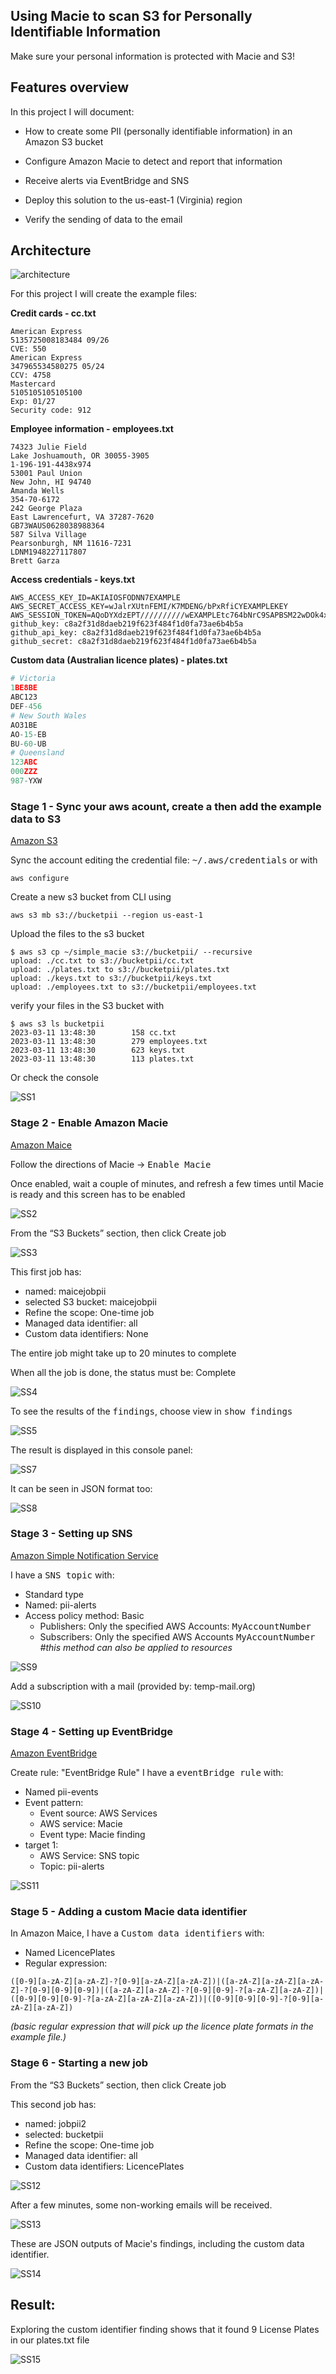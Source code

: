 ## Using Macie to scan S3 for Personally Identifiable Information

Make sure your personal information is protected with Macie and S3!

## Features overview

In this project I will document:

* How to create some PII (personally identifiable information) in an Amazon S3 bucket

* Configure Amazon Macie to detect and report that information

* Receive alerts via EventBridge and SNS

* Deploy this solution to the us-east-1 (Virginia) region

* Verify the sending of data to the email

## Architecture

![architecture](https://github.com/FrKael/Macie-AutoProject/blob/main/images/architecture.png)


For this project I will create the example files:

**Credit cards - cc.txt**

```
American Express
5135725008183484 09/26
CVE: 550
American Express
347965534580275 05/24
CCV: 4758
Mastercard
5105105105105100
Exp: 01/27
Security code: 912
```

**Employee information - employees.txt**

```
74323 Julie Field
Lake Joshuamouth, OR 30055-3905
1-196-191-4438x974
53001 Paul Union
New John, HI 94740
Amanda Wells
354-70-6172
242 George Plaza
East Lawrencefurt, VA 37287-7620
GB73WAUS0628038988364
587 Silva Village
Pearsonburgh, NM 11616-7231
LDNM1948227117807
Brett Garza
```

**Access credentials - keys.txt**
```
AWS_ACCESS_KEY_ID=AKIAIOSFODNN7EXAMPLE
AWS_SECRET_ACCESS_KEY=wJalrXUtnFEMI/K7MDENG/bPxRfiCYEXAMPLEKEY
AWS_SESSION_TOKEN=AQoDYXdzEPT//////////wEXAMPLEtc764bNrC9SAPBSM22wDOk4x4HIZ8j4FZTwdQWLWsKWHGBuFqwAeMicRXmxfpSPfIeoIYRqTflfKD8YUuwthAx7mSEI/qkPpKPi/kMcGdQrmGdeehM4IC1NtBmUpp2wUE8phUZampKsburEDy0KPkyQDYwT7WZ0wq5VSXDvp75YU9HFvlRd8Tx6q6fE8YQcHNVXAkiY9q6d+xo0rKwT38xVqr7ZD0u0iPPkUL64lIZbqBAz+scqKmlzm8FDrypNC9Yjc8fPOLn9FX9KSYvKTr4rvx3iSIlTJabIQwj2ICCR/oLxBA==
github_key: c8a2f31d8daeb219f623f484f1d0fa73ae6b4b5a
github_api_key: c8a2f31d8daeb219f623f484f1d0fa73ae6b4b5a
github_secret: c8a2f31d8daeb219f623f484f1d0fa73ae6b4b5a
```

**Custom data (Australian licence plates) - plates.txt**
```python
# Victoria
1BE8BE
ABC123
DEF-456
# New South Wales
AO31BE
AO-15-EB
BU-60-UB
# Queensland
123ABC
000ZZZ
987-YXW
```

### Stage 1 - Sync your aws acount, create a then add the example data to S3

[Amazon S3](https://s3.console.aws.amazon.com/s3/home?region=us-east-1)

Sync the account editing the credential file: <kbd>~/.aws/credentials</kbd> or with 

```
aws configure
```

Create a new s3 bucket from CLI using
```
aws s3 mb s3://bucketpii --region us-east-1
```
Upload the files to the s3 bucket
```
$ aws s3 cp ~/simple_macie s3://bucketpii/ --recursive
upload: ./cc.txt to s3://bucketpii/cc.txt
upload: ./plates.txt to s3://bucketpii/plates.txt
upload: ./keys.txt to s3://bucketpii/keys.txt
upload: ./employees.txt to s3://bucketpii/employees.txt
```

verify your files in the S3 bucket with

```
$ aws s3 ls bucketpii
2023-03-11 13:48:30        158 cc.txt
2023-03-11 13:48:30        279 employees.txt
2023-03-11 13:48:30        623 keys.txt
2023-03-11 13:48:30        113 plates.txt
```
Or check the console

![SS1](https://github.com/FrKael/Macie-AutoProject-/blob/main/images/ss1.png)

### Stage 2 - Enable Amazon Macie

[Amazon Maice](https://us-east-1.console.aws.amazon.com/macie/)

Follow the directions of Macie -> <kbd>Enable Macie</kbd>

Once enabled, wait a couple of minutes, and refresh a few times until Macie is ready and this screen has to be enabled

![SS2](https://github.com/FrKael/Macie-AutoProject-/blob/main/images/ss2.png)

From the “S3 Buckets” section, then click Create job

![SS3](https://github.com/FrKael/Macie-AutoProject-/blob/main/images/ss3.png)

This first job has:
* named: maicejobpii
* selected S3 bucket: maicejobpii
* Refine the scope: One-time job
* Managed data identifier: all
* Custom data identifiers: None

The entire job might take up to 20 minutes to complete

When all the job is done, the status must be: Complete

![SS4](https://github.com/FrKael/Macie-AutoProject-/blob/main/images/ss4.png)

To see the results of the <kbd>findings</kbd>, choose view in <kbd>show findings</kbd>

![SS5](https://github.com/FrKael/Macie-AutoProject-/blob/main/images/ss5.png)

The result is displayed in this console panel:

![SS7](https://github.com/FrKael/Macie-AutoProject-/blob/main/images/ss7.png)

It can be seen in JSON format too:

![SS8](https://github.com/FrKael/Macie-AutoProject-/blob/main/images/ss8.png)

### Stage 3 - Setting up SNS

[Amazon Simple Notification Service](https://us-east-1.console.aws.amazon.com/sns/home?region=us-east-1)

I have a <kbd>SNS topic</kbd> with:
* Standard type 
* Named: pii-alerts
* Access policy method: Basic
    * Publishers: Only the specified AWS Accounts: <kbd>MyAccountNumber</kbd>
    * Subscribers: Only the specified AWS Accounts <kbd>MyAccountNumber</kbd>
_#this method can also be applied to resources_

![SS9](https://github.com/FrKael/Macie-AutoProject-/blob/main/images/ss9.png)

Add a subscription with a mail (provided by: temp-mail.org)

![SS10](https://github.com/FrKael/Macie-AutoProject-/blob/main/images/ss10.png)

### Stage 4 - Setting up EventBridge

[Amazon EventBridge](https://us-east-1.console.aws.amazon.com/events/)

Create rule: "EventBridge Rule"
I have a <kbd>eventBridge rule</kbd>  with:
* Named pii-events
* Event pattern:
    * Event source: AWS Services
    * AWS service: Macie
    * Event type: Macie finding
* target 1:
    * AWS Service: SNS topic
    * Topic: pii-alerts

![SS11](https://github.com/FrKael/Macie-AutoProject-/blob/main/images/ss11.png)

### Stage 5 - Adding a custom Macie data identifier

In Amazon Maice, I have a <kbd>Custom data identifiers</kbd> with:
* Named LicencePlates
* Regular expression:
```
([0-9][a-zA-Z][a-zA-Z]-?[0-9][a-zA-Z][a-zA-Z])|([a-zA-Z][a-zA-Z][a-zA-Z]-?[0-9][0-9][0-9])|([a-zA-Z][a-zA-Z]-?[0-9][0-9]-?[a-zA-Z][a-zA-Z])|([0-9][0-9][0-9]-?[a-zA-Z][a-zA-Z][a-zA-Z])|([0-9][0-9][0-9]-?[0-9][a-zA-Z][a-zA-Z])
```
_(basic regular expression that will pick up the licence plate formats in the example file.)_

### Stage 6 - Starting a new job

From the “S3 Buckets” section, then click Create job

This second job has:

* named: jobpii2
* selected: bucketpii
* Refine the scope: One-time job
* Managed data identifier: all
* Custom data identifiers: LicencePlates

![SS12](https://github.com/FrKael/Macie-AutoProject-/blob/main/images/ss12.png)

After a few minutes, some non-working emails will be received.

![SS13](https://github.com/FrKael/Macie-AutoProject-/blob/main/images/ss13.png)

These are JSON outputs of Macie's findings, including the custom data identifier.

![SS14](https://github.com/FrKael/Macie-AutoProject-/blob/main/images/ss14.png)

## Result: 

Exploring the custom identifier finding shows that it found 9 License Plates in our plates.txt file

![SS15](https://github.com/FrKael/Macie-AutoProject-/blob/main/images/ss15.png)

